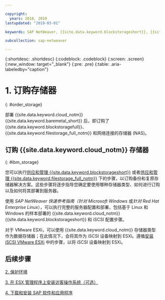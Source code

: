 ```yaml
---

copyright:
  years: 2018, 2019
lastupdated: "2019-03-01"

keywords: SAP NetWeaver, {{site.data.keyword.blockstorageshort}}, {{site.data.keyword.filestorage_full_notm}}, {{site.data.keyword.cloud_notm}}, {{site.data.keyword.baremetal_short}}

subcollection: sap-netweaver

---
```


{:shortdesc: .shortdesc}
{:codeblock: .codeblock}
{:screen: .screen}
{:new_window: target="_blank"}
{:pre: .pre}
{:table: .aria-labeledby="caption"}

# 1. 订购存储器
{: #order_storage}

部署 {{site.data.keyword.cloud_notm}} {{site.data.keyword.baremetal_short}} 后，即订购了 {{site.data.keyword.blockstoragefull}}、{{site.data.keyword.filestorage_full_notm}} 和网络连接的存储器 (NAS)。

## 订购 {{site.data.keyword.cloud_notm}} 存储器
{: #ibm_storage}

您可以执行[供应和管理 {{site.data.keyword.blockstorageshort}}](/docs/infrastructure/BlockStorage?topic=BlockStorage-GettingStarted#GettingStarted) 或者[供应和管理 {{site.data.keyword.filestorage_full_notm}}](/docs/infrastructure/FileStorage?topic=FileStorage-orderingConsole#orderingConsole) 下的步骤，以订购备份和复原存储器解决方案。这些步骤将逐步指导您确定要使用哪种存储器类型、如何进行订购以及如何将其部署到服务器。

使用 *SAP NetWeaver 快速参考指南（针对 Microsoft Windows* 或*针对 Red Hat Enterprise Linux*），可以执行完整的服务器配置和部署，包括基于 Linux 和 Windows 的样本部署的 {{site.data.keyword.cloud_notm}} {{site.data.keyword.blockstorageshort}} 和 iSCSI 配置步骤。

对于 VMware ESXi，可以使用 {{site.data.keyword.cloud_notm}} 存储器类型作为数据存储器；在此情况下，会将其作为 iSCSI 设备映射到 ESXi。遵循[安装 iSCSI VMware ESXi](/docs/infrastructure/vmware?topic=VMware-mounting-iscsi-vmware-esxi#mounting-iscsi-vmware-esxi) 中的步骤，以将 iSCSI 设备映射到 ESXi。

## 后续步骤

  [2. 保护环境](/docs/infrastructure/sap-netweaver?topic=sap-netweaver-secure_environment#secure_environment)

  [3. 在 ESX 管理程序上安装访客操作系统（可选）](/docs/infrastructure/sap-netweaver?topic=sap-netweaver-install_guest_os#install_guest_os)

  [4. 下载和安装 SAP 软件和应用程序](/docs/infrastructure/sap-netweaver?topic=sap-netweaver-install_sap#install_sap)
